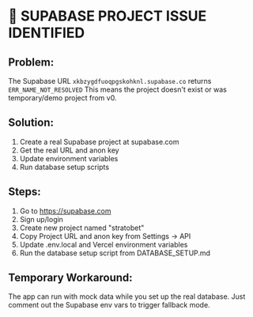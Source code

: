 # 🚨 SUPABASE PROJECT ISSUE IDENTIFIED

## Problem:
The Supabase URL `xkbzygdfuoqpgskohknl.supabase.co` returns `ERR_NAME_NOT_RESOLVED`
This means the project doesn't exist or was temporary/demo project from v0.

## Solution:
1. Create a real Supabase project at supabase.com
2. Get the real URL and anon key
3. Update environment variables
4. Run database setup scripts

## Steps:
1. Go to https://supabase.com
2. Sign up/login
3. Create new project named "stratobet"
4. Copy Project URL and anon key from Settings → API
5. Update .env.local and Vercel environment variables
6. Run the database setup script from DATABASE_SETUP.md

## Temporary Workaround:
The app can run with mock data while you set up the real database.
Just comment out the Supabase env vars to trigger fallback mode.
